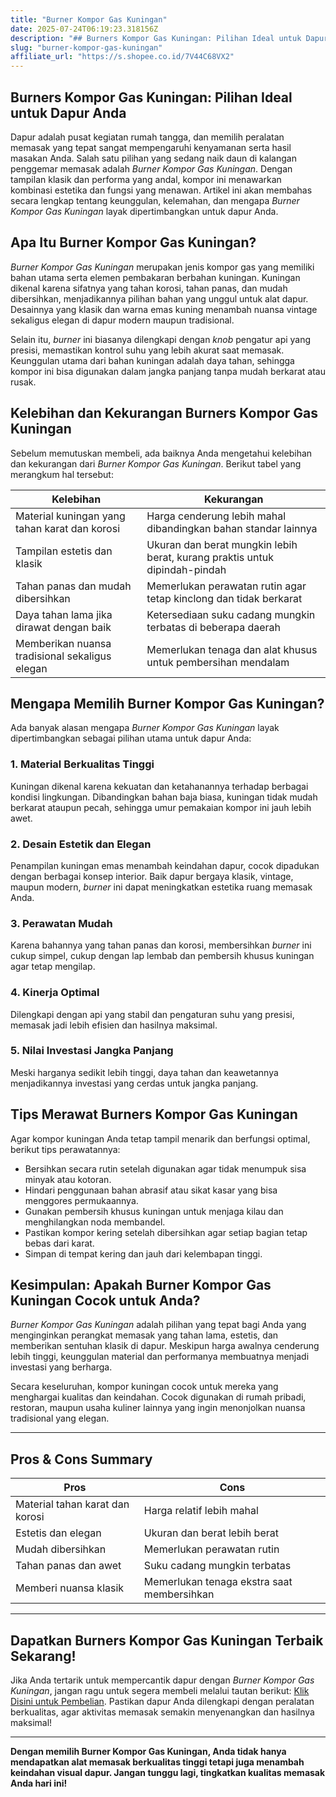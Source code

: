```yaml
---
title: "Burner Kompor Gas Kuningan"
date: 2025-07-24T06:19:23.318156Z
description: "## Burners Kompor Gas Kuningan: Pilihan Ideal untuk Dapur Anda..."
slug: "burner-kompor-gas-kuningan"
affiliate_url: "https://s.shopee.co.id/7V44C68VX2"
---
```

## Burners Kompor Gas Kuningan: Pilihan Ideal untuk Dapur Anda

Dapur adalah pusat kegiatan rumah tangga, dan memilih peralatan memasak yang tepat sangat mempengaruhi kenyamanan serta hasil masakan Anda. Salah satu pilihan yang sedang naik daun di kalangan penggemar memasak adalah *Burner Kompor Gas Kuningan*. Dengan tampilan klasik dan performa yang andal, kompor ini menawarkan kombinasi estetika dan fungsi yang menawan. Artikel ini akan membahas secara lengkap tentang keunggulan, kelemahan, dan mengapa *Burner Kompor Gas Kuningan* layak dipertimbangkan untuk dapur Anda.

## Apa Itu Burner Kompor Gas Kuningan?

*Burner Kompor Gas Kuningan* merupakan jenis kompor gas yang memiliki bahan utama serta elemen pembakaran berbahan kuningan. Kuningan dikenal karena sifatnya yang tahan korosi, tahan panas, dan mudah dibersihkan, menjadikannya pilihan bahan yang unggul untuk alat dapur. Desainnya yang klasik dan warna emas kuning menambah nuansa vintage sekaligus elegan di dapur modern maupun tradisional.

Selain itu, *burner* ini biasanya dilengkapi dengan *knob* pengatur api yang presisi, memastikan kontrol suhu yang lebih akurat saat memasak. Keunggulan utama dari bahan kuningan adalah daya tahan, sehingga kompor ini bisa digunakan dalam jangka panjang tanpa mudah berkarat atau rusak.

## Kelebihan dan Kekurangan Burners Kompor Gas Kuningan

Sebelum memutuskan membeli, ada baiknya Anda mengetahui kelebihan dan kekurangan dari *Burner Kompor Gas Kuningan*. Berikut tabel yang merangkum hal tersebut:

| **Kelebihan** | **Kekurangan** |
|----------------|----------------|
| Material kuningan yang tahan karat dan korosi | Harga cenderung lebih mahal dibandingkan bahan standar lainnya |
| Tampilan estetis dan klasik | Ukuran dan berat mungkin lebih berat, kurang praktis untuk dipindah-pindah |
| Tahan panas dan mudah dibersihkan | Memerlukan perawatan rutin agar tetap kinclong dan tidak berkarat |
| Daya tahan lama jika dirawat dengan baik | Ketersediaan suku cadang mungkin terbatas di beberapa daerah |
| Memberikan nuansa tradisional sekaligus elegan | Memerlukan tenaga dan alat khusus untuk pembersihan mendalam |

## Mengapa Memilih Burner Kompor Gas Kuningan?

Ada banyak alasan mengapa *Burner Kompor Gas Kuningan* layak dipertimbangkan sebagai pilihan utama untuk dapur Anda:

### 1. Material Berkualitas Tinggi
Kuningan dikenal karena kekuatan dan ketahanannya terhadap berbagai kondisi lingkungan. Dibandingkan bahan baja biasa, kuningan tidak mudah berkarat ataupun pecah, sehingga umur pemakaian kompor ini jauh lebih awet.

### 2. Desain Estetik dan Elegan
Penampilan kuningan emas menambah keindahan dapur, cocok dipadukan dengan berbagai konsep interior. Baik dapur bergaya klasik, vintage, maupun modern, *burner* ini dapat meningkatkan estetika ruang memasak Anda.

### 3. Perawatan Mudah
Karena bahannya yang tahan panas dan korosi, membersihkan *burner* ini cukup simpel, cukup dengan lap lembab dan pembersih khusus kuningan agar tetap mengilap.

### 4. Kinerja Optimal
Dilengkapi dengan api yang stabil dan pengaturan suhu yang presisi, memasak jadi lebih efisien dan hasilnya maksimal.

### 5. Nilai Investasi Jangka Panjang
Meski harganya sedikit lebih tinggi, daya tahan dan keawetannya menjadikannya investasi yang cerdas untuk jangka panjang.

## Tips Merawat Burners Kompor Gas Kuningan

Agar kompor kuningan Anda tetap tampil menarik dan berfungsi optimal, berikut tips perawatannya:

- Bersihkan secara rutin setelah digunakan agar tidak menumpuk sisa minyak atau kotoran.
- Hindari penggunaan bahan abrasif atau sikat kasar yang bisa menggores permukaannya.
- Gunakan pembersih khusus kuningan untuk menjaga kilau dan menghilangkan noda membandel.
- Pastikan kompor kering setelah dibersihkan agar setiap bagian tetap bebas dari karat.
- Simpan di tempat kering dan jauh dari kelembapan tinggi.

## Kesimpulan: Apakah Burner Kompor Gas Kuningan Cocok untuk Anda?

*Burner Kompor Gas Kuningan* adalah pilihan yang tepat bagi Anda yang menginginkan perangkat memasak yang tahan lama, estetis, dan memberikan sentuhan klasik di dapur. Meskipun harga awalnya cenderung lebih tinggi, keunggulan material dan performanya membuatnya menjadi investasi yang berharga.

Secara keseluruhan, kompor kuningan cocok untuk mereka yang menghargai kualitas dan keindahan. Cocok digunakan di rumah pribadi, restoran, maupun usaha kuliner lainnya yang ingin menonjolkan nuansa tradisional yang elegan.

---

## Pros & Cons Summary

| **Pros** | **Cons** |
|---|---|
| Material tahan karat dan korosi | Harga relatif lebih mahal |
| Estetis dan elegan | Ukuran dan berat lebih berat |
| Mudah dibersihkan | Memerlukan perawatan rutin |
| Tahan panas dan awet | Suku cadang mungkin terbatas |
| Memberi nuansa klasik | Memerlukan tenaga ekstra saat membersihkan |

---

## Dapatkan Burners Kompor Gas Kuningan Terbaik Sekarang!

Jika Anda tertarik untuk mempercantik dapur dengan *Burner Kompor Gas Kuningan*, jangan ragu untuk segera membeli melalui tautan berikut: [Klik Disini untuk Pembelian](https://s.shopee.co.id/7V44C68VX2). Pastikan dapur Anda dilengkapi dengan peralatan berkualitas, agar aktivitas memasak semakin menyenangkan dan hasilnya maksimal!

---

**Dengan memilih Burner Kompor Gas Kuningan, Anda tidak hanya mendapatkan alat memasak berkualitas tinggi tetapi juga menambah keindahan visual dapur. Jangan tunggu lagi, tingkatkan kualitas memasak Anda hari ini!**